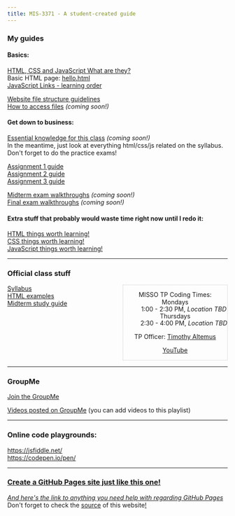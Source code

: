 ```yaml
---
title: MIS-3371 - A student-created guide
---
```


### My guides  

#### Basics:  

[HTML, CSS and JavaScript  What are they?](html-css-js)  
Basic HTML page: [hello.html](hello.html)  
[JavaScript Links - learning order](js-links)  

[Website file structure guidelines](structure)  
[How to access files](accessing-files.md) _(coming soon!)_  

#### Get down to business:  

[Essential knowledge for this class](essential) _(coming soon!)_  
In the meantime, just look at everything html/css/js related on the syllabus.  
Don't forget to do the practice exams!  

[Assignment 1 guide](assignments/a1j-guide)  
[Assignment 2 guide](assignments/a2j-guide)  
[Assignment 3 guide](assignments/a3-guide)  

[Midterm exam walkthroughs](midterms/) _(coming soon!)_  
[Final exam walkthroughs](finals/) _(coming soon!)_  

#### Extra stuff that probably would waste time right now until I redo it:  

[HTML things worth learning!](learn-html/)  
[CSS things worth learning!](learn-css/)  
[JavaScript things worth learning!](learn-js/)  


---

### Official class stuff  

<div style="overflow:auto">
<div style="display:inline-block">
<a href="https://www.bauer.uh.edu/parks/mis3371.htm">Syllabus</a><br/>  
<a href="https://www.bauer.uh.edu/parks/html_examples.htm">HTML examples</a><br/>  
<a href="https://www.bauer.uh.edu/parks/study.htm">Midterm study guide</a><br/>  
</div>
<div style="text-align:center;float:right;border:dotted 1px silver">
<dl style="line-height:1.15;">MISSO TP Coding Times:
<dt>Mondays</dt><dd>1:00 - 2:30 PM, <em>Location TBD</em></dd>
<dt>Thursdays</dt><dd>2:30 - 4:00 PM, <em>Location TBD</em></dd>
</dl>
<p>TP Officer: <a href="mailto:tp@misso.org">Timothy Altemus</a></p>
<p><a href="https://www.youtube.com/channel/UCcUzqnUexb6u6csomGit_wA">YouTube</a></p>
</div></div>

---

### GroupMe

[Join the GroupMe](https://groupme.com/join_group/52537664/K60bMBSR)  

[Videos posted on GroupMe](https://www.youtube.com/playlist?list=PLr6xZiVWnQ3qfxZt9sBucqSr4Qn7Zaj4i) (you can add videos to this playlist)  

---

### Online code playgrounds:  
<https://jsfiddle.net/>  
<https://codepen.io/pen/>  

---

### [Create a GitHub Pages site just like this one!](https://pages.github.com/)  
[_And here's the link to anything you need help with regarding GitHub Pages_](https://help.github.com/en#github-pages-basics)  
Don't forget to check the [source](https://github.com/AlexMilligan/MIS-3371) of this website[!](super-secret-page)  

